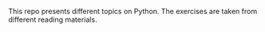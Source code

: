 This repo presents different topics on Python. The exercises are taken from different reading materials.
